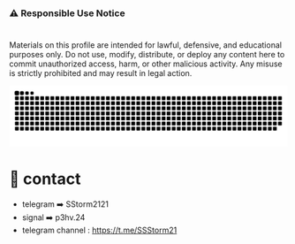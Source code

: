 

### ⚠️ Responsible Use Notice
#
Materials on this profile are intended for lawful, defensive, and educational purposes only. Do not use, modify, distribute, or deploy any content here to commit unauthorized access, harm, or other malicious activity. Any misuse is strictly prohibited and may result in legal action.


<picture>
  <source
    media="(prefers-color-scheme: dark)"
    srcset="https://raw.githubusercontent.com/platane/snk/output/github-contribution-grid-snake-dark.svg"
  />
  <source
    media="(prefers-color-scheme: light)"
    srcset="https://raw.githubusercontent.com/platane/snk/output/github-contribution-grid-snake.svg"
  />
  <img
    alt="github contribution grid snake animation"
    src="https://raw.githubusercontent.com/platane/snk/output/github-contribution-grid-snake.svg"
  />
</picture>

# 💬 contact
* telegram ➡️ SStorm2121 
* signal ➡️ p3hv.24
* telegram channel : https://t.me/SSStorm21
